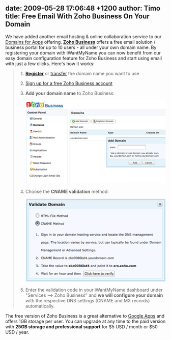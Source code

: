 date: 2009-05-28 17:06:48 +1200
author: Timo
title: Free Email With Zoho Business On Your Domain
----

We have added another email hosting & online collaboration service to our [Domains for Apps](https://iwantmyname.com/features/custom-domain-applications-and-dns) offering. **[Zoho Business](https://iwantmyname.com/features/applications/custom-domain-apps/zoho/email-hosting-and-online-office-suite)** offers a free email solution / business portal for up to 10 users - all under your own domain name. By registering your domain with iWantMyName you can now benefit from our easy domain configuration feature for Zoho Business and start using email with just a few clicks. Here's how it works:

> 1. **[Register](https://iwantmyname.com/)** or [transfer](https://iwantmyname.com/domains/domain-transfer) the domain name you want to use
>
> 2. [Sign up for a free Zoho Business account](http://business.zoho.com/)
>
> 3. **Add your domain name** to Zoho Business:
>
>    ![zoho_add_domain.png](/media/2009-05-28-zoho_add_domain.png)
>
> 4. Choose the **CNAME validation** method:
>
>    ![zoho_validate_domain.png](/media/2009-05-28-zoho_validate_domain.png)
>
> 5. Enter the validation code in your iWantMyName dashboard under "Services --> Zoho Business" and **we will configure your domain** with the respective DNS settings (CNAME and MX records) automatically.

The free version of Zoho Business is a great alternative to [Google Apps](https://iwantmyname.com/features/applications/google-apps-for-your-domain) and offers 1GB storage per user. You can upgrade at any time to the paid version with **25GB storage and professional support** for $5 USD / month or $50 USD / year.
